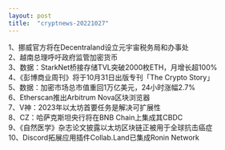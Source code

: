 ```yaml
---
layout: post
title:  "cryptnews-20221027"
---
```

1、挪威官方将在Decentraland设立元宇宙税务局和办事处  
2、越南总理呼吁政府监管加密货币  
3、数据：StarkNet桥接存储TVL突破2000枚ETH，月增长超100%  
4、《彭博商业周刊》将于10月31日出版专刊「The Crypto Story」  
5、数据：加密市场总市值重回1万亿美元，24小时涨幅2.7%  
6、Etherscan推出Arbitrum Nova区块浏览器  
7、V神：2023年以太坊首要任务是解决可扩展性  
8、CZ：哈萨克斯坦央行将在BNB Chain上集成其CBDC  
9、《自然医学》杂志论文披露以太坊区块链正被用于全球抗击癌症  
10、Discord拓展应用插件Collab.Land已集成Ronin Network  
